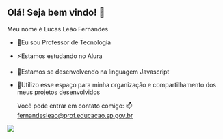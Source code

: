 ## Olá! Seja bem vindo! 👋

Meu nome é Lucas Leão Fernandes

- 🔭Eu sou Professor de Tecnologia 
- ⚡Estamos estudando no Alura
- 💬Estamos se desenvolvendo na linguagem Javascript
 - 🤔Utilizo esse espaço para minha organização e compartilhamento dos meus projetos desenvolvidos

   Você pode entrar em contato comigo:
📫 fernandesleao@prof.educacao.sp.gov.br

![](https://media1.tenor.com/m/D6P7ayaAqY0AAAAd/the-chosen-os-escolhidos.gif)
   
<!--
**Leaoluca/Leaoluca** is a ✨ _special_ ✨ repository because its `README.md` (this file) appears on your GitHub profile.
Meu nome é Lucas Leão Fernandes
Here are some ideas to get you started:

- 🔭 I’m currently working on ...
- 🌱 I’m currently learning ...
- 👯 I’m looking to collaborate on ...
- 🤔 I’m looking for help with ...
- 💬 Ask me about ...
- 📫 How to reach me: ...
- 😄 Pronouns: ...
- ⚡ Fun fact: ...
-->
